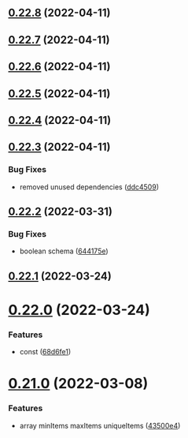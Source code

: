 ## [0.22.8](https://github.com/GiovanniCardamone/class-schema/compare/v0.22.7...v0.22.8) (2022-04-11)



## [0.22.7](https://github.com/GiovanniCardamone/class-schema/compare/v0.22.6...v0.22.7) (2022-04-11)



## [0.22.6](https://github.com/GiovanniCardamone/class-schema/compare/v0.22.5...v0.22.6) (2022-04-11)



## [0.22.5](https://github.com/GiovanniCardamone/class-schema/compare/v0.22.4...v0.22.5) (2022-04-11)



## [0.22.4](https://github.com/GiovanniCardamone/class-schema/compare/v0.22.3...v0.22.4) (2022-04-11)



## [0.22.3](https://github.com/GiovanniCardamone/class-schema/compare/v0.22.2...v0.22.3) (2022-04-11)


### Bug Fixes

* removed unused dependencies ([ddc4509](https://github.com/GiovanniCardamone/class-schema/commit/ddc4509af6145184928f004980a5ab3b73643308))



## [0.22.2](https://github.com/GiovanniCardamone/class-schema/compare/v0.22.1...v0.22.2) (2022-03-31)


### Bug Fixes

* boolean schema ([644175e](https://github.com/GiovanniCardamone/class-schema/commit/644175edaacaf5d5dd4aca2d49e6e65ddd4411b9))



## [0.22.1](https://github.com/GiovanniCardamone/class-schema/compare/v0.22.0...v0.22.1) (2022-03-24)



# [0.22.0](https://github.com/GiovanniCardamone/class-schema/compare/v0.21.0...v0.22.0) (2022-03-24)


### Features

* const ([68d6fe1](https://github.com/GiovanniCardamone/class-schema/commit/68d6fe196c13f00d9de2af72b5ef512c0d5c8ccd))



# [0.21.0](https://github.com/GiovanniCardamone/class-schema/compare/v0.20.0...v0.21.0) (2022-03-08)


### Features

* array  minItems maxItems uniqueItems ([43500e4](https://github.com/GiovanniCardamone/class-schema/commit/43500e46cf8765af3072f226d0db038f2400d012))



